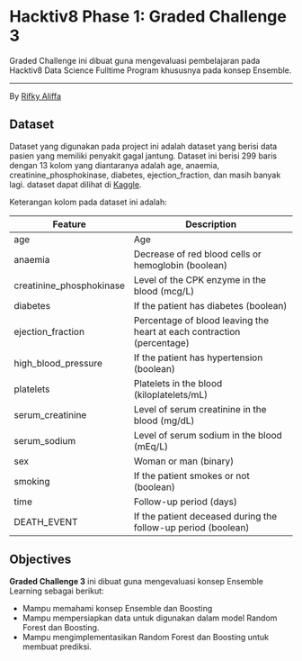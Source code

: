 # Hacktiv8 Phase 1: Graded Challenge 3

Graded Challenge ini dibuat guna mengevaluasi pembelajaran pada Hacktiv8 Data Science Fulltime Program khususnya pada konsep Ensemble.

---

By [Rifky Aliffa](https://github.com/Penzragon)

## Dataset

Dataset yang digunakan pada project ini adalah dataset yang berisi data pasien yang memiliki penyakit gagal jantung. Dataset ini berisi 299 baris dengan 13 kolom yang diantaranya adalah age, anaemia, creatinine_phosphokinase, diabetes, ejection_fraction, dan masih banyak lagi. dataset dapat dilihat di [Kaggle](https://www.kaggle.com/andrewmvd/heart-failure-clinical-data).

Keterangan kolom pada dataset ini adalah:

| Feature                  | Description                                                            |
| ------------------------ | ---------------------------------------------------------------------- |
| age                      | Age                                                                    |
| anaemia                  | Decrease of red blood cells or hemoglobin (boolean)                    |
| creatinine_phosphokinase | Level of the CPK enzyme in the blood (mcg/L)                           |
| diabetes                 | If the patient has diabetes (boolean)                                  |
| ejection_fraction        | Percentage of blood leaving the heart at each contraction (percentage) |
| high_blood_pressure      | If the patient has hypertension (boolean)                              |
| platelets                | Platelets in the blood (kiloplatelets/mL)                              |
| serum_creatinine         | Level of serum creatinine in the blood (mg/dL)                         |
| serum_sodium             | Level of serum sodium in the blood (mEq/L)                             |
| sex                      | Woman or man (binary)                                                  |
| smoking                  | If the patient smokes or not (boolean)                                 |
| time                     | Follow-up period (days)                                                |
| DEATH_EVENT              | If the patient deceased during the follow-up period (boolean)          |

## Objectives

**Graded Challenge 3** ini dibuat guna mengevaluasi konsep Ensemble Learning sebagai berikut:

- Mampu memahami konsep Ensemble dan Boosting
- Mampu mempersiapkan data untuk digunakan dalam model Random Forest dan Boosting.
- Mampu mengimplementasikan Random Forest dan Boosting untuk membuat prediksi.
